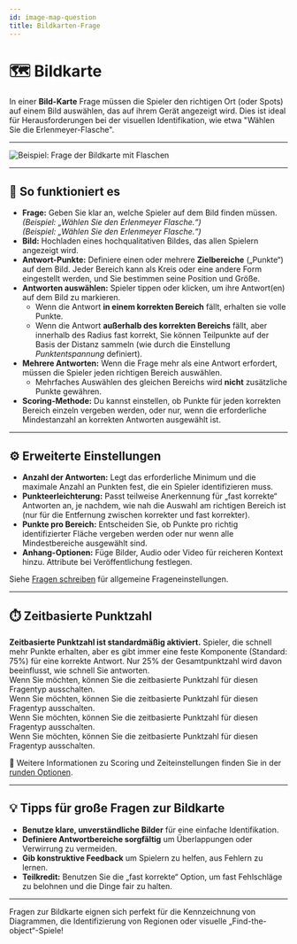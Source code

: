 ```yaml
---
id: image-map-question
title: Bildkarten-Frage
---
```


# 🗺️ Bildkarte

In einer **Bild-Karte** Frage müssen die Spieler den richtigen Ort (oder Spots) auf einem Bild auswählen, das auf ihrem Gerät angezeigt wird. Dies ist ideal für Herausforderungen bei der visuellen Identifikation, wie etwa "Wählen Sie die Erlenmeyer-Flasche".

---

![Beispiel: Frage der Bildkarte mit Flaschen](/images/question-modes/image-map/image-map-example.png)

---

## 📝 So funktioniert es

- **Frage:** Geben Sie klar an, welche Spieler auf dem Bild finden müssen.\
  _(Beispiel: „Wählen Sie den Erlenmeyer Flasche.“)_\
  _(Beispiel: „Wählen Sie den Erlenmeyer Flasche.“)_
- **Bild:** Hochladen eines hochqualitativen Bildes, das allen Spielern angezeigt wird.
- **Antwort-Punkte:** Definiere einen oder mehrere **Zielbereiche** („Punkte“) auf dem Bild. Jeder Bereich kann als Kreis oder eine andere Form eingestellt werden, und Sie bestimmen seine Position und Größe.
- **Antworten auswählen:** Spieler tippen oder klicken, um ihre Antwort(en) auf dem Bild zu markieren.
  - Wenn die Antwort **in einem korrekten Bereich** fällt, erhalten sie volle Punkte.
  - Wenn die Antwort **außerhalb des korrekten Bereichs** fällt, aber innerhalb des Radius fast korrekt, Sie können Teilpunkte auf der Basis der Distanz sammeln (wie durch die Einstellung _Punktentspannung_ definiert).
- **Mehrere Antworten:** Wenn die Frage mehr als eine Antwort erfordert, müssen die Spieler jeden richtigen Bereich auswählen.
  - Mehrfaches Auswählen des gleichen Bereichs wird **nicht** zusätzliche Punkte gewähren.
- **Scoring-Methode:** Du kannst einstellen, ob Punkte für jeden korrekten Bereich einzeln vergeben werden, oder nur, wenn die erforderliche Mindestanzahl an korrekten Antworten ausgewählt ist.

---

## ⚙️ Erweiterte Einstellungen

- **Anzahl der Antworten:** Legt das erforderliche Minimum und die maximale Anzahl an Punkten fest, die ein Spieler identifizieren muss.
- **Punkteerleichterung:** Passt teilweise Anerkennung für „fast korrekte“ Antworten an, je nachdem, wie nah die Auswahl am richtigen Bereich ist (nur für die Entfernung zwischen korrekter und fast korrekter).
- **Punkte pro Bereich:** Entscheiden Sie, ob Punkte pro richtig identifizierter Fläche vergeben werden oder nur wenn alle Mindestbereiche ausgewählt sind.
- **Anhang-Optionen:** Füge Bilder, Audio oder Video für reicheren Kontext hinzu. Attribute bei Veröffentlichung festlegen.

Siehe [Fragen schreiben](../editor/005-writing-questions.md) für allgemeine Frageneinstellungen.

---

## ⏱️ Zeitbasierte Punktzahl

**Zeitbasierte Punktzahl ist standardmäßig aktiviert.** Spieler, die schnell mehr Punkte erhalten, aber es gibt immer eine feste Komponente (Standard: 75%) für eine korrekte Antwort. Nur 25% der Gesamtpunktzahl wird davon beeinflusst, wie schnell Sie antworten.\
Wenn Sie möchten, können Sie die zeitbasierte Punktzahl für diesen Fragentyp ausschalten.\
Wenn Sie möchten, können Sie die zeitbasierte Punktzahl für diesen Fragentyp ausschalten.\
Wenn Sie möchten, können Sie die zeitbasierte Punktzahl für diesen Fragentyp ausschalten.\
Wenn Sie möchten, können Sie die zeitbasierte Punktzahl für diesen Fragentyp ausschalten.

📘 Weitere Informationen zu Scoring und Zeiteinstellungen finden Sie in der [runden Optionen](../editor/008-round-options.md#scoring).

---

## 💡 Tipps für große Fragen zur Bildkarte

- **Benutze klare, unverständliche Bilder** für eine einfache Identifikation.
- **Definiere Antwortbereiche sorgfältig** um Überlappungen oder Verwirrung zu vermeiden.
- **Gib konstruktive Feedback** um Spielern zu helfen, aus Fehlern zu lernen.
- **Teilkredit:** Benutzen Sie die „fast korrekte“ Option, um fast Fehlschläge zu belohnen und die Dinge fair zu halten.

---

Fragen zur Bildkarte eignen sich perfekt für die Kennzeichnung von Diagrammen, die Identifizierung von Regionen oder visuelle „Find-the-object“-Spiele!
